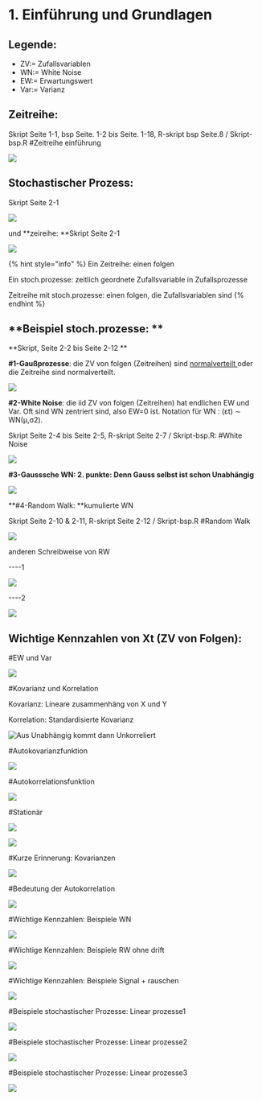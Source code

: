# 1. Einführung und Grundlagen

## Legende:

* ZV:= Zufallsvariablen
* WN:= White Noise
* EW:= Erwartungswert
* Var:= Varianz

## **Zeitreihe**: 

Skript Seite 1-1, bsp Seite. 1-2 bis Seite. 1-18, R-skript bsp Seite.8 / Skript-bsp.R \#Zeitreihe einführung

![](.gitbook/assets/1-zeitreihe.PNG)

## **Stochastischer Prozess**: 

Skript Seite 2-1

![](.gitbook/assets/2-stochpro.PNG)

und **zeireihe: **Skript Seite 2-1

![](.gitbook/assets/3-zeitreihe.PNG)

{% hint style="info" %}
Ein Zeitreihe: einen folgen

Ein stoch.prozesse: zeitlich geordnete Zufallsvariable in Zufallsprozesse

Zeitreihe mit stoch.prozesse: einen folgen, die Zufallsvariablen sind
{% endhint %}



## **Beispiel stoch.prozesse: **

**Skript, Seite 2-2 bis Seite 2-12 **

**\#1-Gaußprozesse**: die ZV von folgen \(Zeitreihen\) sind [normalverteilt ](https://de.wikipedia.org/wiki/Normalverteilung)oder die Zeitreihe sind normalverteilt. 

![](.gitbook/assets/4-gauss-prozesse.PNG)

**\#2-White Noise**: die iid ZV von folgen \(Zeitreihen\) hat endlichen EW und Var. Oft sind WN zentriert sind, also EW=0 ist. Notation für WN : \(εt\) ∼ WN\(µ,σ2\). 

Skript Seite 2-4 bis Seite 2-5, R-skript Seite 2-7 / Skript-bsp.R: \#White Noise

![](.gitbook/assets/5-wn.PNG)

**\#3-Gausssche WN: 2. punkte: Denn Gauss selbst ist schon Unabhängig**

![](.gitbook/assets/6-gauss-wn.PNG)

**\#4-Random Walk: **kumulierte WN

Skript Seite 2-10 & 2-11, R-skript Seite 2-12 / Skript-bsp.R \#Random Walk



![](.gitbook/assets/7-rw.PNG)

anderen Schreibweise von RW

----1

![](.gitbook/assets/8-rw2.PNG)

----2

![](.gitbook/assets/9-rw3.PNG)

## Wichtige Kennzahlen von Xt \(ZV von Folgen\):

\#EW und Var

![](.gitbook/assets/10-ew-var.PNG)

\#Kovarianz und Korrelation

Kovarianz: Lineare zusammenhäng von X und Y

Korrelation: Standardisierte Kovarianz

![Aus Unabh&#xE4;ngig kommt dann Unkorreliert](.gitbook/assets/a-kovarianz-korrelations%20%281%29.PNG)



\#Autokovarianzfunktion 

![](.gitbook/assets/11-autokovarianz.PNG)

\#Autokorrelationsfunktion

![](.gitbook/assets/12-autokorrelation.PNG)

\#Stationär

![](.gitbook/assets/13-stationaer.PNG)

![](.gitbook/assets/14-stationaer2.PNG)

\#Kurze Erinnerung: Kovarianzen

![](.gitbook/assets/15-kovarianzen.PNG)

\#Bedeutung der Autokorrelation 

![](.gitbook/assets/16-bedeutung-autokovarianz.PNG)

\#Wichtige Kennzahlen: Beispiele WN

![](.gitbook/assets/17-besp-wn.PNG)

\#Wichtige Kennzahlen: Beispiele RW ohne drift

![](.gitbook/assets/18-bsp-rw-ohne-drift.PNG)

\#Wichtige Kennzahlen: Beispiele Signal + rauschen

![](.gitbook/assets/19-besp-signal-rauschen.PNG)

\#Beispiele stochastischer Prozesse: Linear prozesse1

![](.gitbook/assets/20-linear-prozesse1.PNG)

\#Beispiele stochastischer Prozesse: Linear prozesse2

![](.gitbook/assets/21-linear-prozesse2.PNG)

\#Beispiele stochastischer Prozesse: Linear prozesse3

![](.gitbook/assets/22-linear-prozesse3.PNG)

